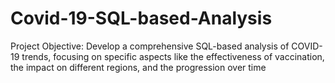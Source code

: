 # Covid-19-SQL-based-Analysis
Project Objective: Develop a comprehensive SQL-based analysis of COVID-19 trends, focusing on specific aspects like the effectiveness of vaccination, the impact on different regions, and the progression over time
